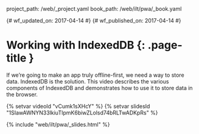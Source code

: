 project_path: /web/_project.yaml
book_path: /web/ilt/pwa/_book.yaml

{# wf_updated_on: 2017-04-14 #}
{# wf_published_on: 2017-04-14 #}

# Working with IndexedDB {: .page-title }

If we’re going to make an app truly offline-first, we need a way to store data.
IndexedDB is the solution. This video describes the various components of
IndexedDB and demonstrates how to use it to store data in the browser.

{% setvar videoId "vCumk1sXHcY" %}
{% setvar slidesId "1SIawAWNYN33lkiuTIpmK6biwZLolsd74bRLTwADKpRs" %}

{% include "web/ilt/pwa/_slides.html" %}
